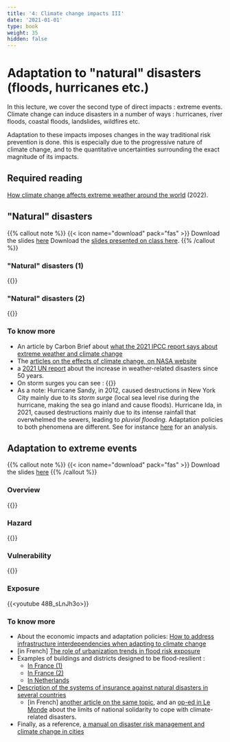 ```yaml
---
title: '4: Climate change impacts III'
date: '2021-01-01'
type: book
weight: 35
hidden: false
---
```


# Adaptation to "natural" disasters (floods, hurricanes etc.)

<!--more-->
In this lecture, we cover the second type of direct impacts : extreme events. Climate change can induce  disasters in a number of ways : hurricanes, river floods, coastal floods, landslides, wildfires etc.

Adaptation to these impacts imposes changes in the way traditional risk prevention is done. this is especially due to the progressive nature of climate change, and to the quantitative uncertainties surrounding the exact magnitude of its impacts.

## Required reading

[How climate change affects extreme weather around the world](https://www.carbonbrief.org/mapped-how-climate-change-affects-extreme-weather-around-the-world/?utm_campaign=Weekly%20Briefing&utm_content=20220822&utm_medium=email&utm_source=Revue%20newsletter) (2022).

## "Natural" disasters
{{% callout note %}}
{{< icon name="download" pack="fas" >}} Download the slides [here](http://www.centre-cired.fr/wp-content/uploads/2021/09/course-catnat.pdf)
Download the [slides presented on class here](https://www.centre-cired.fr/wp-content/uploads/2024/02/return-period.pdf).
{{% /callout %}}

### "Natural" disasters (1)
{{<youtube chefob0ptu4>}}
### "Natural" disasters (2)
{{<youtube inJlrw4dWLs>}}

### To know more
- An article by Carbon Brief about [what the 2021 IPCC report says about extreme weather and climate change](https://www.carbonbrief.org/explainer-what-the-new-ipcc-report-says-about-extreme-weather-and-climate-change)
- The [articles on the effects of climate change, on NASA website](https://climate.nasa.gov/effects/)
- a [2021 UN report](https://public.wmo.int/en/media/press-release/weather-related-disasters-increase-over-past-50-years-causing-more-damage-fewer) about the increase in weather-related disasters since 50 years.
- On storm surges you can see :
{{<youtube bBa9bVYKLP0>}}
- As a note: Hurricane Sandy, in 2012, caused destructions in New York City mainly due to its *storm surge* (local sea level rise during the hurricane, making the sea go inland and cause floods). Hurricane Ida, in 2021, caused destructions mainly due to its intense rainfall that overwhelmed the sewers, leading to *pluvial flooding*. Adaptation policies to both phenomena are different. See for instance [here](https://www.technologyreview.com/2021/09/03/1034315/ida-dodged-nyc-flood-defenses-climate-change-storm/) for an analysis.

## Adaptation to extreme events 
{{% callout note %}}
{{< icon name="download" pack="fas" >}} Download the slides [here](http://www.centre-cired.fr/wp-content/uploads/2021/09/course-catnat-adaptation.pdf)
{{% /callout %}}

### Overview
{{<youtube wdMzTYRFk6E>}}
### Hazard
{{<youtube gtyexWn_js8>}}
### Vulnerability
{{<youtube TZIEyB1tS9I>}}
### Exposure
{{<youtube 48B_sLnJh3o>}}

 
### To know more
- About the economic impacts and adaptation policies: [How to address infrastructure interdependencies when adapting to climate change](https://www.c40knowledgehub.org/s/article/How-to-address-infrastructure-interdependencies-when-adapting-to-climate-change?language=en_US)
- [in French] [The role of urbanization trends in flood risk exposure](https://www.lemonde.fr/climat/article/2018/10/16/l-urbanisation-joue-un-role-dans-l-augmentation-des-risques-lies-aux-inondations_5370315_1652612.html)
- Examples of buildings and districts designed to be flood-resilient :     
  - [In France (1)](https://www.ecologie.gouv.fr/sites/default/files/Broch_Ame_nagement_A4_web.pdf) 
  - [In France (2)](https://www.institutparisregion.fr/fileadmin/NewEtudes/Etude_1234/NR_709_web.pdf) 
  - [In Netherlands](https://psmag.com/environment/are-the-floating-houses-of-the-netherlands-a-solution-against-the-rising-seas)
- [Description of the systems of insurance against natural disasters in several countries](https://www.sciencedirect.com/science/article/pii/S221242091530159X)
  - [in French] [another article on the same topic](https://www.cairn.info/revue-vie-et-sciences-de-l-entreprise-2014-1-page-60.htm?contenu=article), and an [op-ed in Le Monde](https://www.lemonde.fr/idees/article/2021/01/30/assurer-des-biens-dans-un-climat-deregle-coutera-de-plus-en-plus-cher_6068196_3232.html) about the limits of national solidarity to cope with climate-related disasters.
- Finally, as a reference, [a manual on disaster risk management and climate change in cities](https://uccrn.ei.columbia.edu/sites/default/files/content/pubs/ARC3.2-PDF-Chapter-3-Disasters-and-Risk-wecompress.com_.pdf)



